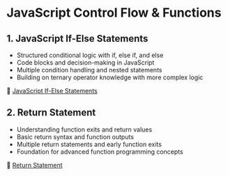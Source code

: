 # JavaScript Control Flow & Functions

## 1. JavaScript If-Else Statements

-   Structured conditional logic with if, else if, and else
-   Code blocks and decision-making in JavaScript
-   Multiple condition handling and nested statements
-   Building on ternary operator knowledge with more complex logic

📖 [JavaScript If-Else Statements](01-js-if-else.md)

## 2. Return Statement

-   Understanding function exits and return values
-   Basic return syntax and function outputs
-   Multiple return statements and early function exits
-   Foundation for advanced function programming concepts

📖 [Return Statement](02-return-statement.md)
